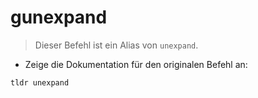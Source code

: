 # gunexpand

> Dieser Befehl ist ein Alias von `unexpand`.

- Zeige die Dokumentation für den originalen Befehl an:

`tldr unexpand`
